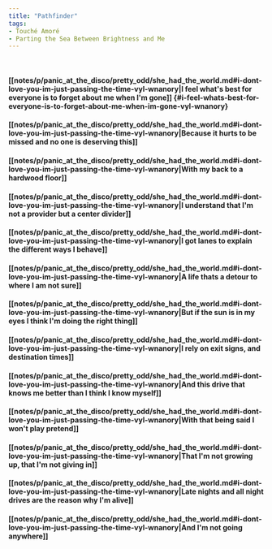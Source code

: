 ```yaml
---
title: "Pathfinder"
tags:
- Touché Amoré
- Parting the Sea Between Brightness and Me
---
```

&nbsp;
#### [[notes/p/panic_at_the_disco/pretty_odd/she_had_the_world.md#i-dont-love-you-im-just-passing-the-time-vyl-wnanory|I feel what's best for everyone is to forget about me when I'm gone]] {#i-feel-whats-best-for-everyone-is-to-forget-about-me-when-im-gone-vyl-wnanory}
#### [[notes/p/panic_at_the_disco/pretty_odd/she_had_the_world.md#i-dont-love-you-im-just-passing-the-time-vyl-wnanory|Because it hurts to be missed and no one is deserving this]]
#### [[notes/p/panic_at_the_disco/pretty_odd/she_had_the_world.md#i-dont-love-you-im-just-passing-the-time-vyl-wnanory|With my back to a hardwood floor]]
#### [[notes/p/panic_at_the_disco/pretty_odd/she_had_the_world.md#i-dont-love-you-im-just-passing-the-time-vyl-wnanory|I understand that I'm not a provider but a center divider]]
#### [[notes/p/panic_at_the_disco/pretty_odd/she_had_the_world.md#i-dont-love-you-im-just-passing-the-time-vyl-wnanory|I got lanes to explain the different ways I behave]]
#### [[notes/p/panic_at_the_disco/pretty_odd/she_had_the_world.md#i-dont-love-you-im-just-passing-the-time-vyl-wnanory|A life thats a detour to where I am not sure]]
#### [[notes/p/panic_at_the_disco/pretty_odd/she_had_the_world.md#i-dont-love-you-im-just-passing-the-time-vyl-wnanory|But if the sun is in my eyes I think I'm doing the right thing]]
#### [[notes/p/panic_at_the_disco/pretty_odd/she_had_the_world.md#i-dont-love-you-im-just-passing-the-time-vyl-wnanory|I rely on exit signs, and destination times]]
#### [[notes/p/panic_at_the_disco/pretty_odd/she_had_the_world.md#i-dont-love-you-im-just-passing-the-time-vyl-wnanory|And this drive that knows me better than I think I know myself]]
#### [[notes/p/panic_at_the_disco/pretty_odd/she_had_the_world.md#i-dont-love-you-im-just-passing-the-time-vyl-wnanory|With that being said I won't play pretend]]
#### [[notes/p/panic_at_the_disco/pretty_odd/she_had_the_world.md#i-dont-love-you-im-just-passing-the-time-vyl-wnanory|That I'm not growing up, that I'm not giving in]]
#### [[notes/p/panic_at_the_disco/pretty_odd/she_had_the_world.md#i-dont-love-you-im-just-passing-the-time-vyl-wnanory|Late nights and all night drives are the reason why I'm alive]]
#### [[notes/p/panic_at_the_disco/pretty_odd/she_had_the_world.md#i-dont-love-you-im-just-passing-the-time-vyl-wnanory|And I'm not going anywhere]]
